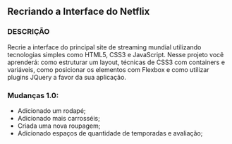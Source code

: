 

## Recriando a Interface do Netflix

### DESCRIÇÃO

Recrie a interface do principal site de streaming mundial utilizando tecnologias simples como HTML5, CSS3 e JavaScript. Nesse projeto você aprenderá: como estruturar um layout, técnicas de CSS3 com containers e variáveis, como posicionar os elementos com Flexbox e como utilizar plugins JQuery a favor da sua aplicação.

### Mudanças 1.0:

- Adicionado um rodapé;
- Adicionado mais carrosséis;
- Criada uma nova roupagem;
- Adicionado espaços de quantidade de temporadas e avaliação;



